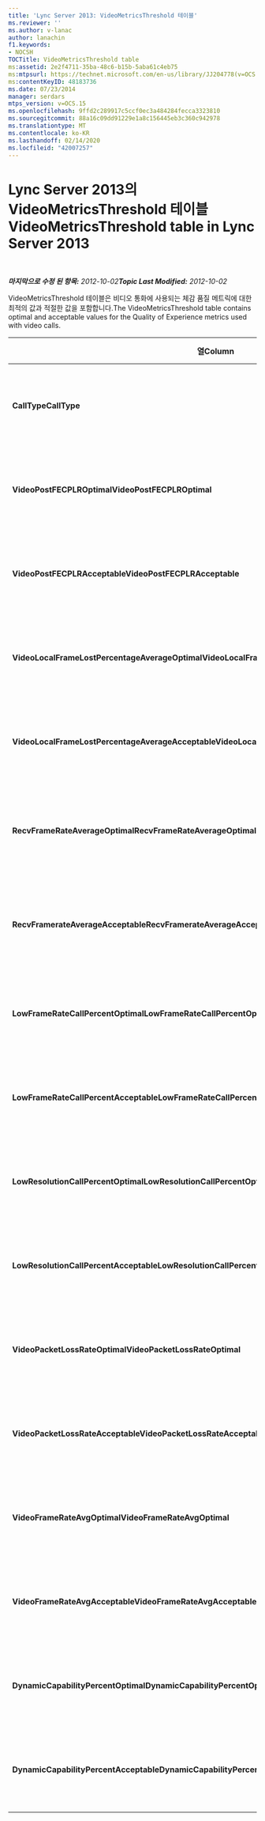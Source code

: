 ```yaml
---
title: 'Lync Server 2013: VideoMetricsThreshold 테이블'
ms.reviewer: ''
ms.author: v-lanac
author: lanachin
f1.keywords:
- NOCSH
TOCTitle: VideoMetricsThreshold table
ms:assetid: 2e2f4711-35ba-48c6-b15b-5aba61c4eb75
ms:mtpsurl: https://technet.microsoft.com/en-us/library/JJ204778(v=OCS.15)
ms:contentKeyID: 48183736
ms.date: 07/23/2014
manager: serdars
mtps_version: v=OCS.15
ms.openlocfilehash: 9ffd2c289917c5ccf0ec3a484284fecca3323810
ms.sourcegitcommit: 88a16c09dd91229e1a8c156445eb3c360c942978
ms.translationtype: MT
ms.contentlocale: ko-KR
ms.lasthandoff: 02/14/2020
ms.locfileid: "42007257"
---
```

<div data-xmlns="http://www.w3.org/1999/xhtml">

<div class="topic" data-xmlns="http://www.w3.org/1999/xhtml" data-msxsl="urn:schemas-microsoft-com:xslt" data-cs="http://msdn.microsoft.com/">

<div data-asp="http://msdn2.microsoft.com/asp">

# <a name="videometricsthreshold-table-in-lync-server-2013"></a><span data-ttu-id="e52bc-102">Lync Server 2013의 VideoMetricsThreshold 테이블</span><span class="sxs-lookup"><span data-stu-id="e52bc-102">VideoMetricsThreshold table in Lync Server 2013</span></span>

</div>

<div id="mainSection">

<div id="mainBody">

<span> </span>

<span data-ttu-id="e52bc-103">_**마지막으로 수정 된 항목:** 2012-10-02_</span><span class="sxs-lookup"><span data-stu-id="e52bc-103">_**Topic Last Modified:** 2012-10-02_</span></span>

<span data-ttu-id="e52bc-104">VideoMetricsThreshold 테이블은 비디오 통화에 사용되는 체감 품질 메트릭에 대한 최적의 값과 적절한 값을 포함합니다.</span><span class="sxs-lookup"><span data-stu-id="e52bc-104">The VideoMetricsThreshold table contains optimal and acceptable values for the Quality of Experience metrics used with video calls.</span></span>


<table>
<colgroup>
<col style="width: 25%" />
<col style="width: 25%" />
<col style="width: 25%" />
<col style="width: 25%" />
</colgroup>
<thead>
<tr class="header">
<th><span data-ttu-id="e52bc-105"><strong>열</strong></span><span class="sxs-lookup"><span data-stu-id="e52bc-105"><strong>Column</strong></span></span></th>
<th><span data-ttu-id="e52bc-106"><strong>데이터 형식</strong></span><span class="sxs-lookup"><span data-stu-id="e52bc-106"><strong>Data Type</strong></span></span></th>
<th><span data-ttu-id="e52bc-107"><strong>키/인덱스</strong></span><span class="sxs-lookup"><span data-stu-id="e52bc-107"><strong>Key/Index</strong></span></span></th>
<th><span data-ttu-id="e52bc-108"><strong>세부 정보</strong></span><span class="sxs-lookup"><span data-stu-id="e52bc-108"><strong>Details</strong></span></span></th>
</tr>
</thead>
<tbody>
<tr class="odd">
<td><p><span data-ttu-id="e52bc-109"><strong>CallType</strong></span><span class="sxs-lookup"><span data-stu-id="e52bc-109"><strong>CallType</strong></span></span></p></td>
<td><p><span data-ttu-id="e52bc-110">int</span><span class="sxs-lookup"><span data-stu-id="e52bc-110">int</span></span></p></td>
<td><p><span data-ttu-id="e52bc-111">Primary</span><span class="sxs-lookup"><span data-stu-id="e52bc-111">Primary</span></span></p></td>
<td><p><span data-ttu-id="e52bc-112">건 전화의 유형입니다.</span><span class="sxs-lookup"><span data-stu-id="e52bc-112">Type of call that was placed.</span></span></p></td>
</tr>
<tr class="even">
<td><p><span data-ttu-id="e52bc-113"><strong>VideoPostFECPLROptimal</strong></span><span class="sxs-lookup"><span data-stu-id="e52bc-113"><strong>VideoPostFECPLROptimal</strong></span></span></p></td>
<td><p><span data-ttu-id="e52bc-114">10 진수 (5, 2)</span><span class="sxs-lookup"><span data-stu-id="e52bc-114">decimal(5,2)</span></span></p></td>
<td></td>
<td><p><span data-ttu-id="e52bc-115">기본값은 0.05입니다.</span><span class="sxs-lookup"><span data-stu-id="e52bc-115">The default value is 0.05.</span></span></p></td>
</tr>
<tr class="odd">
<td><p><span data-ttu-id="e52bc-116"><strong>VideoPostFECPLRAcceptable</strong></span><span class="sxs-lookup"><span data-stu-id="e52bc-116"><strong>VideoPostFECPLRAcceptable</strong></span></span></p></td>
<td><p><span data-ttu-id="e52bc-117">10 진수 (5, 2)</span><span class="sxs-lookup"><span data-stu-id="e52bc-117">decimal(5,2)</span></span></p></td>
<td></td>
<td><p><span data-ttu-id="e52bc-118">기본값은 0.10입니다.</span><span class="sxs-lookup"><span data-stu-id="e52bc-118">The default value is 0.10.</span></span></p></td>
</tr>
<tr class="even">
<td><p><span data-ttu-id="e52bc-119"><strong>VideoLocalFrameLostPercentageAverageOptimal</strong></span><span class="sxs-lookup"><span data-stu-id="e52bc-119"><strong>VideoLocalFrameLostPercentageAverageOptimal</strong></span></span></p></td>
<td><p><span data-ttu-id="e52bc-120">10 진수 (5, 2)</span><span class="sxs-lookup"><span data-stu-id="e52bc-120">decimal(5,2)</span></span></p></td>
<td></td>
<td><p><span data-ttu-id="e52bc-121">기본값은 5.0입니다.</span><span class="sxs-lookup"><span data-stu-id="e52bc-121">The default value is 5.0.</span></span></p></td>
</tr>
<tr class="odd">
<td><p><span data-ttu-id="e52bc-122"><strong>VideoLocalFrameLostPercentageAverageAcceptable</strong></span><span class="sxs-lookup"><span data-stu-id="e52bc-122"><strong>VideoLocalFrameLostPercentageAverageAcceptable</strong></span></span></p></td>
<td><p><span data-ttu-id="e52bc-123">10 진수 (5, 2)</span><span class="sxs-lookup"><span data-stu-id="e52bc-123">decimal(5,2)</span></span></p></td>
<td></td>
<td><p><span data-ttu-id="e52bc-124">기본값은 10.0입니다.</span><span class="sxs-lookup"><span data-stu-id="e52bc-124">The default value is 10.0.</span></span></p></td>
</tr>
<tr class="even">
<td><p><span data-ttu-id="e52bc-125"><strong>RecvFrameRateAverageOptimal</strong></span><span class="sxs-lookup"><span data-stu-id="e52bc-125"><strong>RecvFrameRateAverageOptimal</strong></span></span></p></td>
<td><p><span data-ttu-id="e52bc-126">10 진수 (9, 4)</span><span class="sxs-lookup"><span data-stu-id="e52bc-126">decimal(9,4)</span></span></p></td>
<td></td>
<td><p><span data-ttu-id="e52bc-127">기본값은 12.0000입니다.</span><span class="sxs-lookup"><span data-stu-id="e52bc-127">The default value is 12.0000.</span></span></p></td>
</tr>
<tr class="odd">
<td><p><span data-ttu-id="e52bc-128"><strong>RecvFramerateAverageAcceptable</strong></span><span class="sxs-lookup"><span data-stu-id="e52bc-128"><strong>RecvFramerateAverageAcceptable</strong></span></span></p></td>
<td><p><span data-ttu-id="e52bc-129">10 진수 (9, 4)</span><span class="sxs-lookup"><span data-stu-id="e52bc-129">decimal(9,4)</span></span></p></td>
<td></td>
<td><p><span data-ttu-id="e52bc-130">기본값은 7.0000입니다.</span><span class="sxs-lookup"><span data-stu-id="e52bc-130">The default value is 7.0000.</span></span></p></td>
</tr>
<tr class="even">
<td><p><span data-ttu-id="e52bc-131"><strong>LowFrameRateCallPercentOptimal</strong></span><span class="sxs-lookup"><span data-stu-id="e52bc-131"><strong>LowFrameRateCallPercentOptimal</strong></span></span></p></td>
<td><p><span data-ttu-id="e52bc-132">10 진수 (5, 2)</span><span class="sxs-lookup"><span data-stu-id="e52bc-132">decimal(5,2)</span></span></p></td>
<td></td>
<td><p><span data-ttu-id="e52bc-133">기본값은 5.0입니다.</span><span class="sxs-lookup"><span data-stu-id="e52bc-133">The default value is 5.0.</span></span></p></td>
</tr>
<tr class="odd">
<td><p><span data-ttu-id="e52bc-134"><strong>LowFrameRateCallPercentAcceptable</strong></span><span class="sxs-lookup"><span data-stu-id="e52bc-134"><strong>LowFrameRateCallPercentAcceptable</strong></span></span></p></td>
<td><p><span data-ttu-id="e52bc-135">10 진수 (5, 2)</span><span class="sxs-lookup"><span data-stu-id="e52bc-135">decimal(5,2)</span></span></p></td>
<td></td>
<td><p><span data-ttu-id="e52bc-136">기본값은 10.0입니다.</span><span class="sxs-lookup"><span data-stu-id="e52bc-136">The default value is 10.0/</span></span></p></td>
</tr>
<tr class="even">
<td><p><span data-ttu-id="e52bc-137"><strong>LowResolutionCallPercentOptimal</strong></span><span class="sxs-lookup"><span data-stu-id="e52bc-137"><strong>LowResolutionCallPercentOptimal</strong></span></span></p></td>
<td><p><span data-ttu-id="e52bc-138">10 진수 (5, 2)</span><span class="sxs-lookup"><span data-stu-id="e52bc-138">decimal(5,2)</span></span></p></td>
<td></td>
<td><p><span data-ttu-id="e52bc-139">기본값은 5.0입니다.</span><span class="sxs-lookup"><span data-stu-id="e52bc-139">The default value is 5.0.</span></span></p></td>
</tr>
<tr class="odd">
<td><p><span data-ttu-id="e52bc-140"><strong>LowResolutionCallPercentAcceptable</strong></span><span class="sxs-lookup"><span data-stu-id="e52bc-140"><strong>LowResolutionCallPercentAcceptable</strong></span></span></p></td>
<td><p><span data-ttu-id="e52bc-141">10 진수 (5, 2)</span><span class="sxs-lookup"><span data-stu-id="e52bc-141">decimal(5,2)</span></span></p></td>
<td></td>
<td><p><span data-ttu-id="e52bc-142">기본값은 10.0입니다.</span><span class="sxs-lookup"><span data-stu-id="e52bc-142">The default value is 10.0.</span></span></p></td>
</tr>
<tr class="even">
<td><p><span data-ttu-id="e52bc-143"><strong>VideoPacketLossRateOptimal</strong></span><span class="sxs-lookup"><span data-stu-id="e52bc-143"><strong>VideoPacketLossRateOptimal</strong></span></span></p></td>
<td><p><span data-ttu-id="e52bc-144">at</span><span class="sxs-lookup"><span data-stu-id="e52bc-144">foat</span></span></p></td>
<td></td>
<td><p><span data-ttu-id="e52bc-145">기본값은 0.05입니다.</span><span class="sxs-lookup"><span data-stu-id="e52bc-145">The default value is 0.05.</span></span></p></td>
</tr>
<tr class="odd">
<td><p><span data-ttu-id="e52bc-146"><strong>VideoPacketLossRateAcceptable</strong></span><span class="sxs-lookup"><span data-stu-id="e52bc-146"><strong>VideoPacketLossRateAcceptable</strong></span></span></p></td>
<td><p><span data-ttu-id="e52bc-147">식</span><span class="sxs-lookup"><span data-stu-id="e52bc-147">float</span></span></p></td>
<td></td>
<td><p><span data-ttu-id="e52bc-148">기본값은 0.10입니다.</span><span class="sxs-lookup"><span data-stu-id="e52bc-148">The default value is 0.10.</span></span></p></td>
</tr>
<tr class="even">
<td><p><span data-ttu-id="e52bc-149"><strong>VideoFrameRateAvgOptimal</strong></span><span class="sxs-lookup"><span data-stu-id="e52bc-149"><strong>VideoFrameRateAvgOptimal</strong></span></span></p></td>
<td><p><span data-ttu-id="e52bc-150">식</span><span class="sxs-lookup"><span data-stu-id="e52bc-150">float</span></span></p></td>
<td></td>
<td><p><span data-ttu-id="e52bc-151">기본값은 12입니다.</span><span class="sxs-lookup"><span data-stu-id="e52bc-151">The default value is 12.</span></span></p></td>
</tr>
<tr class="odd">
<td><p><span data-ttu-id="e52bc-152"><strong>VideoFrameRateAvgAcceptable</strong></span><span class="sxs-lookup"><span data-stu-id="e52bc-152"><strong>VideoFrameRateAvgAcceptable</strong></span></span></p></td>
<td><p><span data-ttu-id="e52bc-153">식</span><span class="sxs-lookup"><span data-stu-id="e52bc-153">float</span></span></p></td>
<td></td>
<td><p><span data-ttu-id="e52bc-154">기본값은 7입니다.</span><span class="sxs-lookup"><span data-stu-id="e52bc-154">The default value is 7.</span></span></p></td>
</tr>
<tr class="even">
<td><p><span data-ttu-id="e52bc-155"><strong>DynamicCapabilityPercentOptimal</strong></span><span class="sxs-lookup"><span data-stu-id="e52bc-155"><strong>DynamicCapabilityPercentOptimal</strong></span></span></p></td>
<td><p><span data-ttu-id="e52bc-156">10 진수 (5, 2)</span><span class="sxs-lookup"><span data-stu-id="e52bc-156">decimal(5,2)</span></span></p></td>
<td></td>
<td><p><span data-ttu-id="e52bc-157">기본값은 5.00입니다.</span><span class="sxs-lookup"><span data-stu-id="e52bc-157">The default value is 5.00.</span></span></p></td>
</tr>
<tr class="odd">
<td><p><span data-ttu-id="e52bc-158"><strong>DynamicCapabilityPercentAcceptable</strong></span><span class="sxs-lookup"><span data-stu-id="e52bc-158"><strong>DynamicCapabilityPercentAcceptable</strong></span></span></p></td>
<td><p><span data-ttu-id="e52bc-159">10 진수 (5, 2)</span><span class="sxs-lookup"><span data-stu-id="e52bc-159">decimal(5,2)</span></span></p></td>
<td></td>
<td><p><span data-ttu-id="e52bc-160">기본값은 10.00입니다.</span><span class="sxs-lookup"><span data-stu-id="e52bc-160">The default value is 10.00.</span></span></p></td>
</tr>
</tbody>
</table>


</div>

<span> </span>

</div>

</div>

</div>

